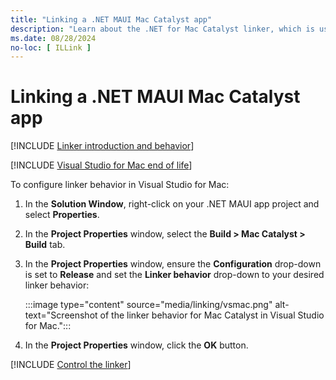 ```yaml
---
title: "Linking a .NET MAUI Mac Catalyst app"
description: "Learn about the .NET for Mac Catalyst linker, which is used to eliminate unused code from a .NET MAUI Mac Catalyst app in order to reduce its size."
ms.date: 08/28/2024
no-loc: [ ILLink ]
---
```


# Linking a .NET MAUI Mac Catalyst app

[!INCLUDE [Linker introduction and behavior](../macios/includes/linker-behavior.md)]

[!INCLUDE [Visual Studio for Mac end of life](~/includes/vsmac-eol.md)]

To configure linker behavior in Visual Studio for Mac:

1. In the **Solution Window**, right-click on your .NET MAUI app project and select **Properties**.
1. In the **Project Properties** window, select the **Build > Mac Catalyst > Build** tab.
1. In the **Project Properties** window, ensure the **Configuration** drop-down is set to **Release** and set the **Linker behavior** drop-down to your desired linker behavior:

    :::image type="content" source="media/linking/vsmac.png" alt-text="Screenshot of the linker behavior for Mac Catalyst in Visual Studio for Mac.":::

1. In the **Project Properties** window, click the **OK** button.

[!INCLUDE [Control the linker](../includes/linker-control.md)]
